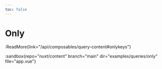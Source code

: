 ```yaml
---
toc: false
---
```


# Only

:ReadMore{link="/api/composables/query-content#onlykeys"}

:sandbox{repo="nuxt/content" branch="main" dir="examples/queries/only" file="app.vue"}
